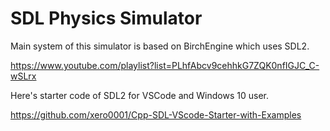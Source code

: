 # SDL Physics Simulator

Main system of this simulator is based on BirchEngine which uses SDL2.

<https://www.youtube.com/playlist?list=PLhfAbcv9cehhkG7ZQK0nfIGJC_C-wSLrx>

Here's starter code of SDL2 for VSCode and Windows 10 user.

<https://github.com/xero0001/Cpp-SDL-VScode-Starter-with-Examples>

<!-- https://m.blog.naver.com/PostView.nhn?blogId=dlcksgod1&logNo=220889925771&proxyReferer=https:%2F%2Fwww.google.com%2F -->

<!-- https://www.youtube.com/watch?v=59BTXB-kFNs -->

<!-- https://www.youtube.com/watch?v=-UJpgZucQGs -->
<!-- https://www.youtube.com/watch?v=q1_b--k3fQ8 -->

<!-- https://www.youtube.com/watch?v=5KugyHKsXLQ -->

<!-- https://www.youtube.com/watch?v=USjbg5QXk3g -->

<!-- https://www.youtube.com/watch?v=pJ_M_fACtB8 -->

<!-- https://www.youtube.com/watch?v=4-7TtPX5uhg -->

<!-- https://www.youtube.com/watch?v=jviNpRGuCIU -->

<!-- https://www.youtube.com/watch?v=NZHzgXFKfuY -->

<!-- https://www.youtube.com/watch?v=Te_TBymgW4k -->

<!-- https://www.youtube.com/watch?v=NmqpzyeI6ZM -->

<!-- https://www.youtube.com/user/shiffman -->
